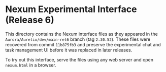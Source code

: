 # Nexum Experimental Interface (Release 6)

This directory contains the Nexum interface files as they appeared in the `Aurora/Aurelix/dev/main-rel6` branch (tag `2.30.52`). These files were recovered from commit `11b875fb3` and preserve the experimental chat and task management UI before it was replaced in later releases.

To try out this interface, serve the files using any web server and open `nexum.html` in a browser.
